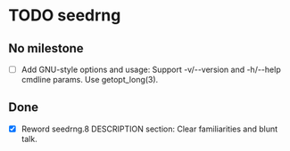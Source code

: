 TODO seedrng
============


No milestone
------------

- [ ] Add GNU-style options and usage: Support -v/--version and
  -h/--help cmdline params.  Use getopt_long(3).

Done
----

- [x] Reword seedrng.8 DESCRIPTION section: Clear familiarities and
  blunt talk.
